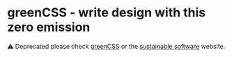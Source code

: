 # greenCSS - write design with this zero emission
⚠️ Deprecated please check [greenCSS](https://github.com/Se-Gl/greenCSS-frontend) or the [sustainable software](https://www.greencss.dev/) website.
